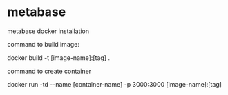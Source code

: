 # metabase

metabase docker installation

command to build image:

docker build -t [image-name]:[tag] .

command to create container
  
docker run -td --name [container-name] -p 3000:3000 [image-name]:[tag]
